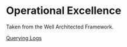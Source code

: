 # Operational Excellence

Taken from the Well Architected Framework. 

[Querying Logs](Kusto/readme.md)
